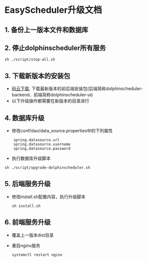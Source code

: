 
# EasyScheduler升级文档

## 1. 备份上一版本文件和数据库

## 2. 停止dolphinscheduler所有服务

 `sh ./script/stop-all.sh`

## 3. 下载新版本的安装包

- [码云下载](https://gitee.com/easyscheduler/EasyScheduler/attach_files), 下载最新版本的前后端安装包(后端简称dolphinscheduler-backend、前端简称dolphinscheduler-ui)
- 以下升级操作都需要在新版本的目录进行

## 4. 数据库升级
- 修改conf/dao/data_source.properties中的下列属性

```
    spring.datasource.url
    spring.datasource.username
    spring.datasource.password
```

- 执行数据库升级脚本

`sh ./script/upgrade-dolphinscheduler.sh`

## 5. 后端服务升级

- 修改install.sh配置内容，执行升级脚本
  
  `sh install.sh`

## 6. 前端服务升级
- 覆盖上一版本dist目录
- 重启nginx服务
  
    `systemctl restart nginx`